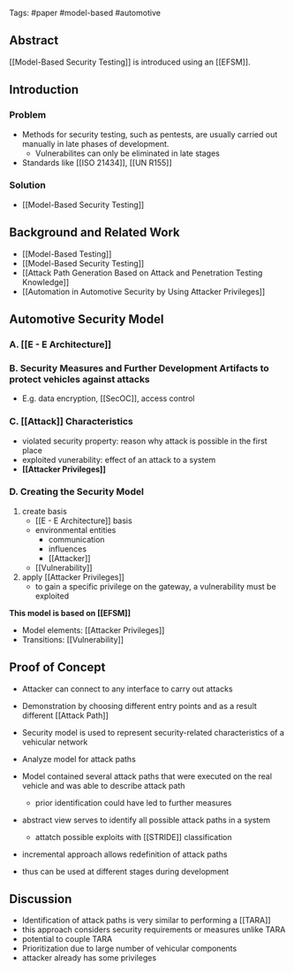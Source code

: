 Tags: #paper #model-based #automotive 

## Abstract

[[Model-Based Security Testing]] is introduced using an [[EFSM]].


## Introduction

### Problem
- Methods for security testing, such as pentests, are usually carried out manually in late phases of development.
	- Vulnerabilites can only be eliminated in late stages
- Standards like [[ISO 21434]], [[UN R155]]
	
### Solution
- [[Model-Based Security Testing]]


## Background and Related Work

- [[Model-Based Testing]]
- [[Model-Based Security Testing]]
- [[Attack Path Generation Based on Attack and Penetration Testing Knowledge]]
- [[Automation in Automotive Security by Using Attacker Privileges]]


## Automotive Security Model

### **A. [[E - E Architecture]]**

### **B. Security Measures and Further Development Artifacts to protect vehicles against attacks**
- E.g. data encryption, [[SecOC]], access control

### **C. [[Attack]] Characteristics**
- violated security property: reason why attack is possible in the first place
- exploited vunerability: effect of an attack to a system
- **[[Attacker Privileges]]**

### **D. Creating the Security Model**
1. create basis
	- [[E - E Architecture]] basis
	- environmental entities
		- communication
		- influences
		- [[Attacker]]
	- [[Vulnerability]]
2. apply [[Attacker Privileges]]
	- to gain a specific privilege on the gateway, a vulnerability must be exploited

**This model is based on [[EFSM]]**
- Model elements: [[Attacker Privileges]]
- Transitions: [[Vulnerability]]



## Proof of Concept

- Attacker can connect to any interface to carry out attacks
- Demonstration by choosing different entry points and as a result different [[Attack Path]]
- Security model is used to represent security-related characteristics of a vehicular network
- Analyze model for attack paths
- Model contained several attack paths that were executed on the real vehicle and was able to describe attack path
	- prior identification could have led to further measures
- abstract view serves to identify all possible attack paths in a system
	- attatch possible exploits with [[STRIDE]] classification

- incremental approach allows redefinition of attack paths
- thus can be used at different stages during development


## Discussion

- Identification of attack paths is very similar to performing a [[TARA]]
- this approach considers security requirements or measures unlike TARA
- potential to couple TARA
- Prioritization due to large number of vehicular components
- attacker already has some privileges